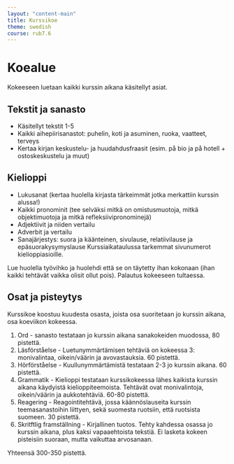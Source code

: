 ```yaml
---
layout: "content-main"
title: Kurssikoe
theme: swedish
course: rub7.6
---
```


# Koealue

Kokeeseen luetaan kaikki kurssin aikana käsitellyt asiat.

## Tekstit ja sanasto
- Käsitellyt tekstit 1-5
- Kaikki aihepiirisanastot: puhelin, koti ja asuminen, ruoka, vaatteet, terveys
- Kertaa kirjan keskustelu- ja huudahdusfraasit (esim. på bio ja på hotell + ostoskeskustelu ja muut)

## Kielioppi
- Lukusanat (kertaa huolella kirjasta tärkeimmät jotka merkattiin kurssin alussa!)
- Kaikki pronominit (tee selväksi mitkä on omistusmuotoja, mitkä objektimuotoja ja mitkä refleksiivipronominejä)
- Adjektiivit ja niiden vertailu
- Adverbit ja vertailu
- Sanajärjestys: suora ja käänteinen, sivulause, relatiivilause ja epäsuorakysymyslause
Kurssiaikataulussa tarkemmat sivunumerot kielioppiasioille.

Lue huolella työvihko ja huolehdi että se on täytetty ihan kokonaan (ihan kaikki tehtävät vaikka olisit ollut pois). Palautus kokeeseen tultaessa.

## Osat ja pisteytys
Kurssikoe koostuu kuudesta osasta, joista osa suoritetaan jo kurssin aikana,
osa koeviikon kokeessa.

1. Ord - sanasto testataan jo kurssin aikana sanakokeiden muodossa, 80 pistettä.
2. Läsförståelse - Luetunymmärtämisen tehtäviä on kokeessa 3: monivalintaa,
oikein/väärin ja avovastauksia. 60 pistettä.
3. Hörförståelse - Kuullunymmärtämistä testataan 2-3 jo kurssin aikana. 60 pistettä.
4. Grammatik - Kielioppi testataan kurssikokeessa lähes kaikista kurssin aikana
käydyistä kielioppiteemoista. Tehtävät ovat monivalintoja, oikein/väärin ja
aukkotehtäviä. 60-80 pistettä.
5. Reagering - Reagointitehtävä, jossa käännöslauseita kurssin teemasanastoihin
liittyen, sekä suomesta ruotsiin, että ruotsista suomeen. 30 pistettä.
6. Skritftlig framställning - Kirjallinen tuotos. Tehty kahdessa osassa jo kurssin aikana, plus kaksi vapaaehtoista tekstiä. Ei lasketa kokeen pisteisiin suoraan, mutta vaikuttaa arvosanaan.

Yhteensä 300-350 pistettä.

